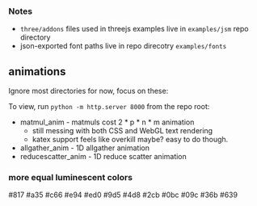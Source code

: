 ### Notes

- `three/addons` files used in threejs examples live in `examples/jsm` repo directory
- json-exported font paths live in repo direcotry `examples/fonts`

 ## animations

Ignore most directories for now, focus on these:

To view, run `python -m http.server 8000` from the repo root:

 - matmul_anim - matmuls cost 2 * p * n * m animation
    - still messing with both CSS and WebGL text rendering
    - katex support feels like overkill maybe?  easy to do though.
 - allgather_anim - 1D allgather animation
 - reducescatter_anim - 1D reduce scatter animation


### more equal luminescent colors
#817 #a35 #c66 #e94 #ed0 #9d5 #4d8 #2cb #0bc #09c #36b #639
